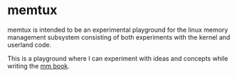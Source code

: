 # memtux

memtux is intended to be an experimental playground for the linux memory
management subsystem consisting of both experiments with the kernel and userland
code.


This is a playground where I can experiment with ideas and concepts while
writing the [mm book](https://github.com/lorenzo-stoakes/mm-book).

